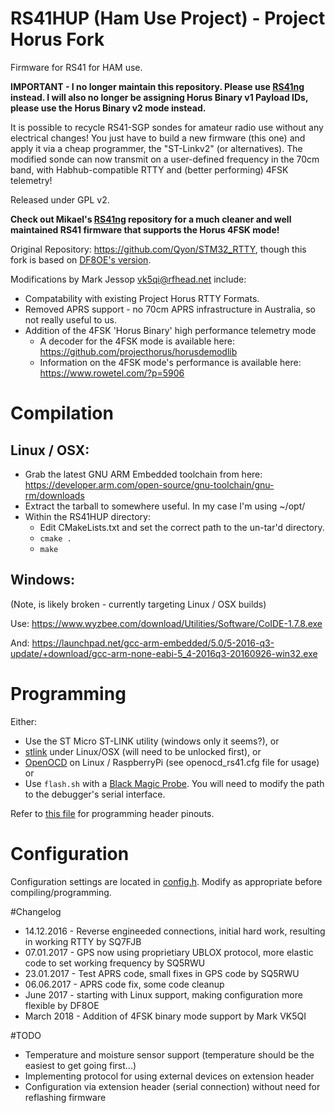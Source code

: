 # RS41HUP (Ham Use Project) - Project Horus Fork
Firmware for RS41 for HAM use.

**IMPORTANT - I no longer maintain this repository. Please use [RS41ng](https://github.com/mikaelnousiainen/RS41ng) instead. I will also no longer be assigning Horus Binary v1 Payload IDs, please use the Horus Binary v2 mode instead.**

It is possible to recycle RS41-SGP sondes for amateur radio use without any electrical changes! You just have to build a new firmware (this one) and apply it via a cheap programmer, the "ST-Linkv2" (or alternatives). The modified sonde can now transmit on a user-defined frequency in the 70cm band, with Habhub-compatible RTTY and (better performing) 4FSK telemetry!

Released under GPL v2.

**Check out Mikael's [RS41ng](https://github.com/mikaelnousiainen/RS41ng) repository for a much cleaner and well maintained RS41 firmware that supports the Horus 4FSK mode!**

Original Repository: https://github.com/Qyon/STM32_RTTY, though this fork is based on [DF8OE's version](https://github.com/df8oe/RS41HUP).

Modifications by Mark Jessop <vk5qi@rfhead.net> include:
* Compatability with existing Project Horus RTTY Formats.
* Removed APRS support - no 70cm APRS infrastructure in Australia, so not really useful to us.
* Addition of the 4FSK 'Horus Binary' high performance telemetry mode
  * A decoder for the 4FSK mode is available here: https://github.com/projecthorus/horusdemodlib
  * Information on the 4FSK mode's performance is available here: https://www.rowetel.com/?p=5906


# Compilation
## Linux / OSX:
* Grab the latest GNU ARM Embedded toolchain from here: https://developer.arm.com/open-source/gnu-toolchain/gnu-rm/downloads
* Extract the tarball to somewhere useful. In my case I'm using ~/opt/
* Within the RS41HUP directory:
  * Edit CMakeLists.txt and set the correct path to the un-tar'd directory.
  * `cmake .`
  * `make`


## Windows:
(Note, is likely broken - currently targeting Linux / OSX builds)

Use:
https://www.wyzbee.com/download/Utilities/Software/CoIDE-1.7.8.exe

And:
https://launchpad.net/gcc-arm-embedded/5.0/5-2016-q3-update/+download/gcc-arm-none-eabi-5_4-2016q3-20160926-win32.exe

# Programming
Either:
* Use the ST Micro ST-LINK utility (windows only it seems?), or
* [stlink](https://github.com/texane/stlink) under Linux/OSX (will need to be unlocked first), or
* [OpenOCD](http://openocd.org) on Linux / RaspberryPi (see openocd_rs41.cfg file for usage) or
* Use `flash.sh` with a [Black Magic Probe](https://1bitsquared.com/products/black-magic-probe). You will need to modify the path to the debugger's serial interface.

Refer to [this file](./docs/programming_header.md) for programming header pinouts.

# Configuration
Configuration settings are located in [config.h](./config.h). Modify as appropriate before compiling/programming.

#Changelog
 * 14.12.2016 - Reverse engineeded connections, initial hard work, resulting in working RTTY by SQ7FJB
 * 07.01.2017 - GPS now using proprietiary UBLOX protocol, more elastic code to set working frequency by SQ5RWU
 * 23.01.2017 - Test APRS code, small fixes in GPS code by SQ5RWU
 * 06.06.2017 - APRS code fix, some code cleanup
 * June 2017 - starting with Linux support, making configuration more flexible by DF8OE
 * March 2018 - Addition of 4FSK binary mode support by Mark VK5QI


#TODO
 * Temperature and moisture sensor support (temperature should be the easiest to get going first...)
 * Implementing protocol for using external devices on extension header
 * Configuration via extension header (serial connection) without need for reflashing firmware
